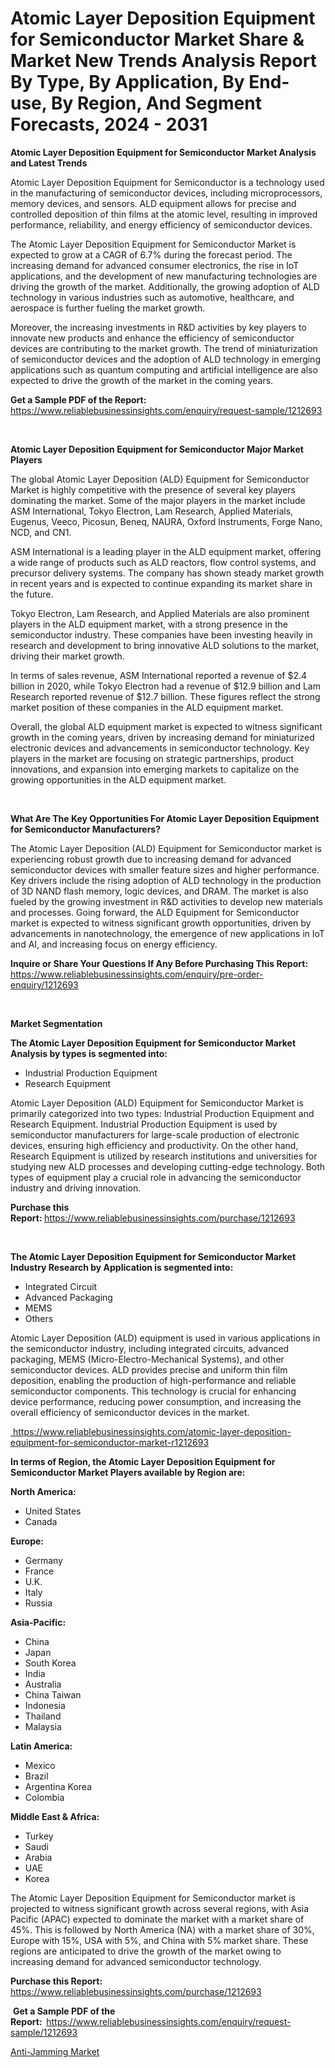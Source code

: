 <p><h1>Atomic Layer Deposition Equipment for Semiconductor Market Share & Market New Trends Analysis Report By Type, By Application, By End-use, By Region, And Segment Forecasts, 2024 - 2031</h1></p><p><strong>Atomic Layer Deposition Equipment for Semiconductor Market Analysis and Latest Trends</strong></p>
<p><p>Atomic Layer Deposition Equipment for Semiconductor is a technology used in the manufacturing of semiconductor devices, including microprocessors, memory devices, and sensors. ALD equipment allows for precise and controlled deposition of thin films at the atomic level, resulting in improved performance, reliability, and energy efficiency of semiconductor devices.</p><p>The Atomic Layer Deposition Equipment for Semiconductor Market is expected to grow at a CAGR of 6.7% during the forecast period. The increasing demand for advanced consumer electronics, the rise in IoT applications, and the development of new manufacturing technologies are driving the growth of the market. Additionally, the growing adoption of ALD technology in various industries such as automotive, healthcare, and aerospace is further fueling the market growth.</p><p>Moreover, the increasing investments in R&D activities by key players to innovate new products and enhance the efficiency of semiconductor devices are contributing to the market growth. The trend of miniaturization of semiconductor devices and the adoption of ALD technology in emerging applications such as quantum computing and artificial intelligence are also expected to drive the growth of the market in the coming years.</p></p>
<p><strong>Get a Sample PDF of the Report:&nbsp;</strong> <a href="https://www.reliablebusinessinsights.com/enquiry/request-sample/1212693">https://www.reliablebusinessinsights.com/enquiry/request-sample/1212693</a></p>
<p>&nbsp;</p>
<p><strong>Atomic Layer Deposition Equipment for Semiconductor Major Market Players</strong></p>
<p><p>The global Atomic Layer Deposition (ALD) Equipment for Semiconductor Market is highly competitive with the presence of several key players dominating the market. Some of the major players in the market include ASM International, Tokyo Electron, Lam Research, Applied Materials, Eugenus, Veeco, Picosun, Beneq, NAURA, Oxford Instruments, Forge Nano, NCD, and CN1.</p><p>ASM International is a leading player in the ALD equipment market, offering a wide range of products such as ALD reactors, flow control systems, and precursor delivery systems. The company has shown steady market growth in recent years and is expected to continue expanding its market share in the future.</p><p>Tokyo Electron, Lam Research, and Applied Materials are also prominent players in the ALD equipment market, with a strong presence in the semiconductor industry. These companies have been investing heavily in research and development to bring innovative ALD solutions to the market, driving their market growth.</p><p>In terms of sales revenue, ASM International reported a revenue of $2.4 billion in 2020, while Tokyo Electron had a revenue of $12.9 billion and Lam Research reported revenue of $12.7 billion. These figures reflect the strong market position of these companies in the ALD equipment market.</p><p>Overall, the global ALD equipment market is expected to witness significant growth in the coming years, driven by increasing demand for miniaturized electronic devices and advancements in semiconductor technology. Key players in the market are focusing on strategic partnerships, product innovations, and expansion into emerging markets to capitalize on the growing opportunities in the ALD equipment market.</p></p>
<p>&nbsp;</p>
<p><strong>What Are The Key Opportunities For Atomic Layer Deposition Equipment for Semiconductor Manufacturers?</strong></p>
<p><p>The Atomic Layer Deposition (ALD) Equipment for Semiconductor market is experiencing robust growth due to increasing demand for advanced semiconductor devices with smaller feature sizes and higher performance. Key drivers include the rising adoption of ALD technology in the production of 3D NAND flash memory, logic devices, and DRAM. The market is also fueled by the growing investment in R&D activities to develop new materials and processes. Going forward, the ALD Equipment for Semiconductor market is expected to witness significant growth opportunities, driven by advancements in nanotechnology, the emergence of new applications in IoT and AI, and increasing focus on energy efficiency.</p></p>
<p><strong>Inquire or Share Your Questions If Any Before Purchasing This Report:</strong> <a href="https://www.reliablebusinessinsights.com/enquiry/pre-order-enquiry/1212693">https://www.reliablebusinessinsights.com/enquiry/pre-order-enquiry/1212693</a></p>
<p>&nbsp;</p>
<p><strong>Market Segmentation</strong></p>
<p><strong>The Atomic Layer Deposition Equipment for Semiconductor Market Analysis by types is segmented into:</strong></p>
<p><ul><li>Industrial Production Equipment</li><li>Research Equipment</li></ul></p>
<p><p>Atomic Layer Deposition (ALD) Equipment for Semiconductor Market is primarily categorized into two types: Industrial Production Equipment and Research Equipment. Industrial Production Equipment is used by semiconductor manufacturers for large-scale production of electronic devices, ensuring high efficiency and productivity. On the other hand, Research Equipment is utilized by research institutions and universities for studying new ALD processes and developing cutting-edge technology. Both types of equipment play a crucial role in advancing the semiconductor industry and driving innovation.</p></p>
<p><strong>Purchase this Report:&nbsp;</strong><a href="https://www.reliablebusinessinsights.com/purchase/1212693">https://www.reliablebusinessinsights.com/purchase/1212693</a></p>
<p>&nbsp;</p>
<p><strong>The Atomic Layer Deposition Equipment for Semiconductor Market Industry Research by Application is segmented into:</strong></p>
<p><ul><li>Integrated Circuit</li><li>Advanced Packaging</li><li>MEMS</li><li>Others</li></ul></p>
<p><p>Atomic Layer Deposition (ALD) equipment is used in various applications in the semiconductor industry, including integrated circuits, advanced packaging, MEMS (Micro-Electro-Mechanical Systems), and other semiconductor devices. ALD provides precise and uniform thin film deposition, enabling the production of high-performance and reliable semiconductor components. This technology is crucial for enhancing device performance, reducing power consumption, and increasing the overall efficiency of semiconductor devices in the market.</p></p>
<p><a href="https://www.reliablebusinessinsights.com/atomic-layer-deposition-equipment-for-semiconductor-market-r1212693">&nbsp;https://www.reliablebusinessinsights.com/atomic-layer-deposition-equipment-for-semiconductor-market-r1212693</a></p>
<p><strong>In terms of Region, the Atomic Layer Deposition Equipment for Semiconductor Market Players available by Region are:</strong></p>
<p>
    <p> <strong> North America: </strong>
        <ul>
            <li>United States</li>
            <li>Canada</li>
        </ul>
        </p> 
    <p> <strong> Europe: </strong>
        <ul>
            <li>Germany</li>
            <li>France</li>
            <li>U.K.</li>
            <li>Italy</li>
            <li>Russia</li>
        </ul>
        </p> 
    <p> <strong> Asia-Pacific: </strong>
        <ul>
            <li>China</li>
            <li>Japan</li>
            <li>South Korea</li>
            <li>India</li>
            <li>Australia</li>
            <li>China Taiwan</li>
            <li>Indonesia</li>
            <li>Thailand</li>
            <li>Malaysia</li>
        </ul>
        </p> 
    <p> <strong> Latin America: </strong>
        <ul>
            <li>Mexico</li>
            <li>Brazil</li>
            <li>Argentina Korea</li>
            <li>Colombia</li>
        </ul>
        </p> 
    <p> <strong> Middle East & Africa: </strong>
        <ul>
            <li>Turkey</li>
            <li>Saudi</li>
            <li>Arabia</li>
            <li>UAE</li>
            <li>Korea</li>
        </ul>
    </p>
    </p>
<p><p>The Atomic Layer Deposition Equipment for Semiconductor market is projected to witness significant growth across several regions, with Asia Pacific (APAC) expected to dominate the market with a market share of 45%. This is followed by North America (NA) with a market share of 30%, Europe with 15%, USA with 5%, and China with 5% market share. These regions are anticipated to drive the growth of the market owing to increasing demand for advanced semiconductor technology.</p></p>
<p><strong>Purchase this Report: </strong><a href="https://www.reliablebusinessinsights.com/purchase/1212693">https://www.reliablebusinessinsights.com/purchase/1212693</a></p>
<p>&nbsp;<strong>Get a Sample PDF of the Report:&nbsp;&nbsp;</strong><a href="https://www.reliablebusinessinsights.com/enquiry/request-sample/1212693">https://www.reliablebusinessinsights.com/enquiry/request-sample/1212693</a></p>
<p><strong></strong></p>
<p><p><a href="https://github.com/DiannaFlatley/Market-Research-Report-List-1/blob/main/anti-jamming-market.md">Anti-Jamming Market</a></p></p>